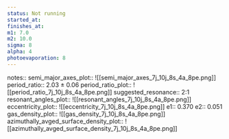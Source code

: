 ```yaml
---
status: Not running
started_at:
finishes_at:
m1: 7.0
m2: 10.0
sigma: 8
alpha: 4
photoevaporation: 8
---
```


notes::
semi_major_axes_plot:: ![[semi_major_axes_7j_10j_8s_4a_8pe.png]]
period_ratio:: 2.03 ± 0.06
period_ratio_plot:: ![[period_ratio_7j_10j_8s_4a_8pe.png]]
suggested_resonance:: 2:1
resonant_angles_plot:: ![[resonant_angles_7j_10j_8s_4a_8pe.png]]
eccentricity_plot:: ![[eccentricity_7j_10j_8s_4a_8pe.png]]
e1:: 0.370
e2:: 0.051
gas_density_plot:: ![[gas_density_7j_10j_8s_4a_8pe.png]]
azimuthally_avged_surface_density_plot:: ![[azimuthally_avged_surface_density_7j_10j_8s_4a_8pe.png]]
